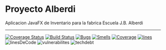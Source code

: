 # Proyecto Alberdi

Aplicacion JavaFX de Inventario para la fabrica Escuela J.B. Alberdi

---
[![Coverage Status](https://coveralls.io/repos/github/leonardxfce/alberdi/badge.svg?branch=master)](https://coveralls.io/github/leonardxfce/alberdi?branch=master)
[![Build Status](https://travis-ci.com/leonardxfce/alberdi.svg?branch=master)](https://travis-ci.com/leonardxfce/alberdi)
[![Bugs](https://sonarcloud.io/api/project_badges/measure?project=com.ies.alberdi%3Aalberdi&metric=bugs)](https://sonarcloud.io/project/issues?id=com.ies.alberdi%3Aalberdi&resolved=false&types=BUG)
[![Smells](https://sonarcloud.io/api/project_badges/measure?project=com.ies.alberdi%3Aalberdi&metric=code_smells)](https://sonarcloud.io/project/issues?id=com.ies.alberdi%3Aalberdi&resolved=false&types=CODE_SMELL)
[![Coverage](https://sonarcloud.io/api/project_badges/measure?project=com.ies.alberdi%3Aalberdi&metric=coverage)](https://sonarcloud.io/component_measures?id=com.ies.alberdi%3Aalberdi&metric=coverage)
[![lines](https://sonarcloud.io/api/project_badges/measure?project=com.ies.alberdi%3Aalberdi&metric=duplicated_lines_density)](https://sonarcloud.io/component_measures?id=com.ies.alberdi%3Aalberdi&metric=duplicated_lines_density)
![linesDeCode](https://sonarcloud.io/api/project_badges/measure?project=com.ies.alberdi%3Aalberdi&metric=ncloc)
![vulnerabilites](https://sonarcloud.io/api/project_badges/measure?project=com.ies.alberdi%3Aalberdi&metric=vulnerabilities)
![techdebt](https://sonarcloud.io/api/project_badges/measure?project=com.ies.alberdi%3Aalberdi&metric=sqale_index)
